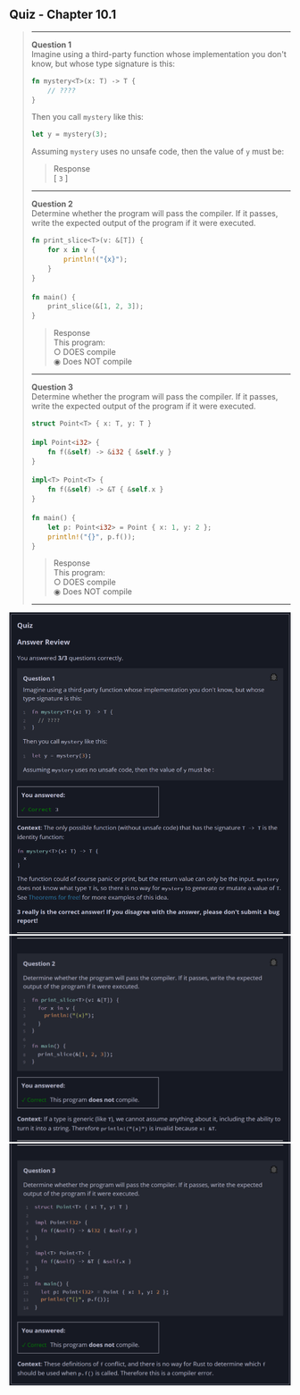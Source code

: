 ## Quiz - Chapter 10.1 ##

> ---
> **Question 1**<br>
> Imagine using a third-party function whose implementation 
> you don't know, but whose type signature is this:
>
> ```rust
> fn mystery<T>(x: T) -> T {
>     // ????
> }
> ```
> Then you call ```mystery``` like this:
> 
> ```rust
> let y = mystery(3);
> ```
> 
> Assuming ```mystery``` uses no unsafe code, then the value 
> of ```y``` must be:
>
> > Response<br>
> > [ ```3``` ]
> >
> ---
>
> **Question 2**<br>
> Determine whether the program will pass the compiler. If it 
> passes, write the expected output of the program if it were 
> executed.
> ```rust
> fn print_slice<T>(v: &[T]) {
>     for x in v {
>         println!("{x}");
>     }
> }
> 
> fn main() {
>     print_slice(&[1, 2, 3]);
> }
> ```
>
> > Response<br>
> > This program:<br>
> > ○ DOES compile<br>
> > ◉ Does NOT compile<br>
> > 
> ---
>
> **Question 3**<br>
> Determine whether the program will pass the compiler. If it 
> passes, write the expected output of the program if it were 
> executed.
> ```rust
> struct Point<T> { x: T, y: T }
> 
> impl Point<i32> {
>     fn f(&self) -> &i32 { &self.y }
> }
> 
> impl<T> Point<T> {
>     fn f(&self) -> &T { &self.x }
> }
> 
> fn main() {
>     let p: Point<i32> = Point { x: 1, y: 2 };
>     println!("{}", p.f());
> }
> ```
>
> > Response<br>
> > This program:<br>
> > ○ DOES compile<br>
> > ◉ Does NOT compile<br>
> > 
> ---

![image](../additional-files/images/quiz_1001_1.png)
![image](../additional-files/images/quiz_1001_2.png)
![image](../additional-files/images/quiz_1001_3.png)
